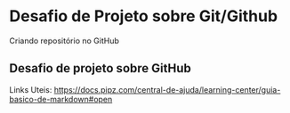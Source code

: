 # Desafio de Projeto sobre Git/Github

Criando repositório no GitHub

## Desafio de projeto sobre GitHub

Links Uteis: https://docs.pipz.com/central-de-ajuda/learning-center/guia-basico-de-markdown#open
